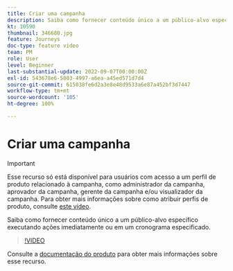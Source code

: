 ```yaml
---
title: Criar uma campanha
description: Saiba como fornecer conteúdo único a um público-alvo específico executando ações imediatamente ou em um cronograma especificado.
kt: 10590
thumbnail: 346680.jpg
feature: Journeys
doc-type: feature video
team: PM
role: User
level: Beginner
last-substantial-update: 2022-09-07T00:00:00Z
exl-id: 543678e6-5803-4997-a6ea-a45ed571d7d4
source-git-commit: 615038fe6d2a3e8e48d9533a6e87a452bf3d7447
workflow-type: tm+mt
source-wordcount: '105'
ht-degree: 100%

---
```


# Criar uma campanha

>[!IMPORTANT]
>
>Esse recurso só está disponível para usuários com acesso a um perfil de produto relacionado à campanha, como administrador da campanha, aprovador da campanha, gerente da campanha e/ou visualizador da campanha. Para obter mais informações sobre como atribuir perfis de produto, consulte [este vídeo](/help/set-up-access/access-management.md).

Saiba como fornecer conteúdo único a um público-alvo específico executando ações imediatamente ou em um cronograma especificado.

>[!VIDEO](https://video.tv.adobe.com/v/346680?quality=12)

Consulte a [documentação do produto](https://experienceleague.adobe.com/docs/journey-optimizer/using/campaigns/get-started-with-campaigns.html?lang=pt-BR) para obter mais informações sobre esse recurso.
